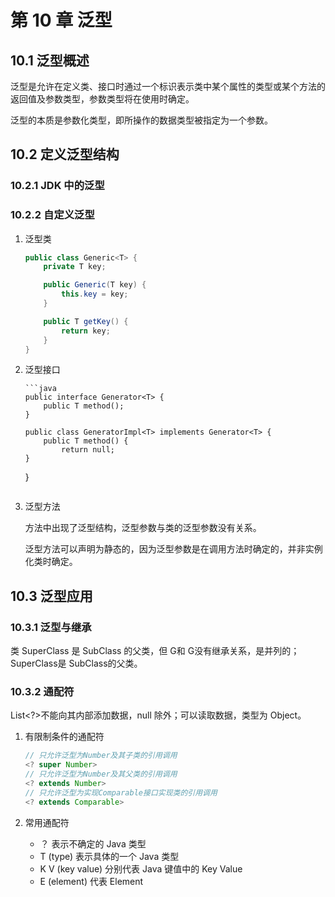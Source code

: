 # 第 10 章 泛型

## 10.1 泛型概述

泛型是允许在定义类、接口时通过一个标识表示类中某个属性的类型或某个方法的返回值及参数类型，参数类型将在使用时确定。

泛型的本质是参数化类型，即所操作的数据类型被指定为一个参数。

## 10.2 定义泛型结构

### 10.2.1 JDK 中的泛型

### 10.2.2 自定义泛型

1.  泛型类

    ```java
    public class Generic<T> {
        private T key;

        public Generic(T key) {
            this.key = key;
        }

        public T getKey() {
            return key;
        }
    }
    ```

2.  泛型接口

        ```java
        public interface Generator<T> {
            public T method();
        }

        public class GeneratorImpl<T> implements Generator<T> {
            public T method() {
                return null;
        }

    }

    ```

    ```

3.  泛型方法

    方法中出现了泛型结构，泛型参数与类的泛型参数没有关系。

    泛型方法可以声明为静态的，因为泛型参数是在调用方法时确定的，并非实例化类时确定。

## 10.3 泛型应用

### 10.3.1 泛型与继承

类 SuperClass 是 SubClass 的父类，但 G<SuperClass>和 G<SubClass>没有继承关系，是并列的；SuperClass<G>是 SubClass<G>的父类。

### 10.3.2 通配符

List<?>不能向其内部添加数据，null 除外；可以读取数据，类型为 Object。

1. 有限制条件的通配符

    ```java
    // 只允许泛型为Number及其子类的引用调用
    <? super Number>
    // 只允许泛型为Number及其父类的引用调用
    <? extends Number>
    // 只允许泛型为实现Comparable接口实现类的引用调用
    <? extends Comparable>
    ```

2. 常用通配符

    - ？ 表示不确定的 Java 类型
    - T (type) 表示具体的一个 Java 类型
    - K V (key value) 分别代表 Java 键值中的 Key Value
    - E (element) 代表 Element
